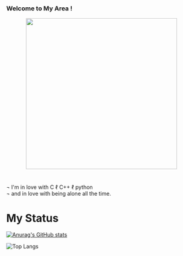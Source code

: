 ### Welcome to My **Area** !

<div align="center" style="display: flex; justify-content: center; align-items: center;">
  <img src="https://cdn.discordapp.com/attachments/1182793367709560953/1199385958693482576/IMG_7765.png?ex=65c25a38&is=65afe538&hm=0e18af42cc3cd17822a7940a9ceb65be37771560291dcfac00f9a81b346b34e5&" width="400">
</div>

#

¬  I'm in love with C ℓ C++ ℓ python  
¬  and in love with being alone all the time.

#

# My Status 

[![Anurag's GitHub stats](https://github-readme-stats.vercel.app/api?username=0xL2r&theme=radical&show_icons=true)](https://github.com/anuraghazra/github-readme-stats)

![Top Langs](https://github-readme-stats.vercel.app/api/top-langs/?username=0xL2r&theme=tokyonight)
